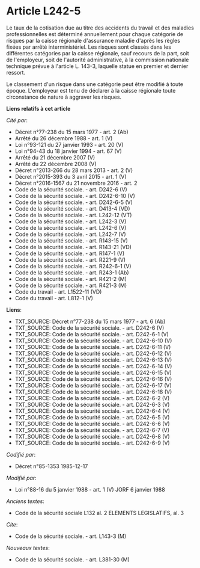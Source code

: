 # Article L242-5

Le taux de la cotisation due au titre des accidents du travail et des maladies professionnelles est déterminé annuellement
pour chaque catégorie de risques par la caisse régionale d'assurance maladie d'après les règles fixées par arrêté
interministériel. Les risques sont classés dans les différentes catégories par la caisse régionale, sauf recours de la part,
soit de l'employeur, soit de l'autorité administrative, à la commission nationale technique prévue à l'article L. 143-3,
laquelle statue en premier et dernier ressort. 

Le classement d'un risque dans une catégorie peut être modifié à toute époque. L'employeur est tenu de déclarer à la caisse
régionale toute circonstance de nature à aggraver les risques.

**Liens relatifs à cet article**

_Cité par_:

  - Décret n°77-238 du 15 mars 1977 - art. 2 (Ab)
  - Arrêté du 26 décembre 1988 - art. 1 (V)
  - Loi n°93-121 du 27 janvier 1993 - art. 20 (V)
  - Loi n°94-43 du 18 janvier 1994 - art. 67 (V)
  - Arrêté du 21 décembre 2007 (V)
  - Arrêté du 22 décembre 2008 (V)
  - Décret n°2013-266 du 28 mars 2013 - art. 2 (V)
  - Décret n°2015-393 du 3 avril 2015 - art. 1 (V)
  - Décret n°2016-1567 du 21 novembre 2016 - art. 2
  - Code de la sécurité sociale. - art. D242-6 (V)
  - Code de la sécurité sociale. - art. D242-6-10 (V)
  - Code de la sécurité sociale. - art. D242-6-5 (V)
  - Code de la sécurité sociale. - art. D413-4 (VD)
  - Code de la sécurité sociale. - art. L242-12 (VT)
  - Code de la sécurité sociale. - art. L242-3 (V)
  - Code de la sécurité sociale. - art. L242-6 (V)
  - Code de la sécurité sociale. - art. L242-7 (V)
  - Code de la sécurité sociale. - art. R143-15 (V)
  - Code de la sécurité sociale. - art. R143-21 (VD)
  - Code de la sécurité sociale. - art. R147-1 (V)
  - Code de la sécurité sociale. - art. R221-9 (V)
  - Code de la sécurité sociale. - art. R242-6-1 (V)
  - Code de la sécurité sociale. - art. R243-1 (Ab)
  - Code de la sécurité sociale. - art. R421-2 (M)
  - Code de la sécurité sociale. - art. R421-3 (M)
  - Code du travail - art. L1522-11 (VD)
  - Code du travail - art. L812-1 (V)

**Liens**:

  - TXT_SOURCE: Décret n°77-238 du 15 mars 1977 - art. 6 (Ab)
  - TXT_SOURCE: Code de la sécurité sociale. - art. D242-6 (V)
  - TXT_SOURCE: Code de la sécurité sociale. - art. D242-6-1 (V)
  - TXT_SOURCE: Code de la sécurité sociale. - art. D242-6-10 (V)
  - TXT_SOURCE: Code de la sécurité sociale. - art. D242-6-11 (V)
  - TXT_SOURCE: Code de la sécurité sociale. - art. D242-6-12 (V)
  - TXT_SOURCE: Code de la sécurité sociale. - art. D242-6-13 (V)
  - TXT_SOURCE: Code de la sécurité sociale. - art. D242-6-14 (V)
  - TXT_SOURCE: Code de la sécurité sociale. - art. D242-6-15 (V)
  - TXT_SOURCE: Code de la sécurité sociale. - art. D242-6-16 (V)
  - TXT_SOURCE: Code de la sécurité sociale. - art. D242-6-17 (V)
  - TXT_SOURCE: Code de la sécurité sociale. - art. D242-6-18 (V)
  - TXT_SOURCE: Code de la sécurité sociale. - art. D242-6-2 (V)
  - TXT_SOURCE: Code de la sécurité sociale. - art. D242-6-3 (V)
  - TXT_SOURCE: Code de la sécurité sociale. - art. D242-6-4 (V)
  - TXT_SOURCE: Code de la sécurité sociale. - art. D242-6-5 (V)
  - TXT_SOURCE: Code de la sécurité sociale. - art. D242-6-6 (V)
  - TXT_SOURCE: Code de la sécurité sociale. - art. D242-6-7 (V)
  - TXT_SOURCE: Code de la sécurité sociale. - art. D242-6-8 (V)
  - TXT_SOURCE: Code de la sécurité sociale. - art. D242-6-9 (V)

_Codifié par_:

  - Décret n°85-1353 1985-12-17

_Modifié par_:

  - Loi n°88-16 du 5 janvier 1988 - art. 1 (V) JORF 6 janvier 1988

_Anciens textes_:

  - Code de la sécurité sociale L132 al. 2 ELEMENTS LEGISLATIFS, al. 3

_Cite_:

  - Code de la sécurité sociale. - art. L143-3 (M)

_Nouveaux textes_:

  - Code de la sécurité sociale. - art. L381-30 (M)
